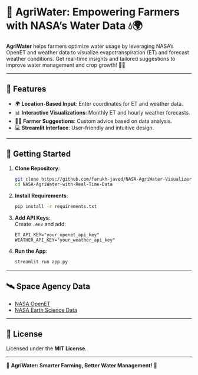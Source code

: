 # 🌾 AgriWater: Empowering Farmers with NASA’s Water Data 💧🌍

**AgriWater** helps farmers optimize water usage by leveraging NASA’s OpenET and weather data to visualize evapotranspiration (ET) and forecast weather conditions. Get real-time insights and tailored suggestions to improve water management and crop growth! 🚀🌱

---

## 🌟 Features
- 🌍 **Location-Based Input**: Enter coordinates for ET and weather data.
- 📊 **Interactive Visualizations**: Monthly ET and hourly weather forecasts.
- 🧑‍🌾 **Farmer Suggestions**: Custom advice based on data analysis.
- 💻 **Streamlit Interface**: User-friendly and intuitive design.

---

## 🚀 Getting Started
1. **Clone Repository**:
   ```bash
   git clone https://github.com/farukh-javed/NASA-AgriWater-Visualizer-with-Real-Time-Data.git
   cd NASA-AgriWater-with-Real-Time-Data
   ```
2. **Install Requirements**:
   ```bash
   pip install -r requirements.txt
   ```
3. **Add API Keys**:  
   Create `.env` and add:
   ```
   ET_API_KEY="your_openet_api_key"
   WEATHER_API_KEY="your_weather_api_key"
   ```
4. **Run the App**:
   ```bash
   streamlit run app.py
   ```

---

## 🛰️ Space Agency Data
- [NASA OpenET](https://openetdata.org/)
- [NASA Earth Science Data](https://earthdata.nasa.gov/)

---

## 📄 License
Licensed under the **MIT License**.

---

🌾 **AgriWater: Smarter Farming, Better Water Management!** 🌱
